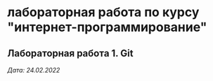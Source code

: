 # лабораторная работа по курсу "интернет-программирование"


## Лабораторная работа 1. Git


*Дата: 24.02.2022*

